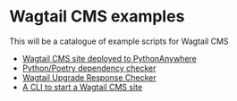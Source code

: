 # Wagtail CMS examples

This will be a catalogue of example scripts for Wagtail CMS

- [Wagtail CMS site deployed to PythonAnywhere](https://github.com/wagtail-examples/tutorial-deploy-pythonanywhere-paid)
- [Python/Poetry dependency checker](https://github.com/wagtail-examples/dependency-checker)
- [Wagtail Upgrade Response Checker](https://github.com/wagtail-examples/wagtail-response-checker)
- [A CLI to start a Wagtail CMS site](https://github.com/wagtail-examples/wagtail-start)
